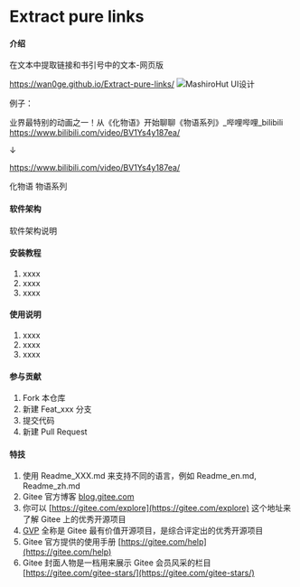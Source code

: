 # Extract pure links

#### 介绍
在文本中提取链接和书引号中的文本-网页版

https://wan0ge.github.io/Extract-pure-links/
![MashiroHut UI设计](image/Snipaste_2024-09-29_06-00-49.png)

例子：

业界最特别的动画之一！从《化物语》开始聊聊《物语系列》_哔哩哔哩_bilibili
https://www.bilibili.com/video/BV1Ys4y187ea/

↓

https://www.bilibili.com/video/BV1Ys4y187ea/

化物语
物语系列


#### 软件架构
软件架构说明


#### 安装教程

1.  xxxx
2.  xxxx
3.  xxxx

#### 使用说明

1.  xxxx
2.  xxxx
3.  xxxx

#### 参与贡献

1.  Fork 本仓库
2.  新建 Feat_xxx 分支
3.  提交代码
4.  新建 Pull Request


#### 特技

1.  使用 Readme\_XXX.md 来支持不同的语言，例如 Readme\_en.md, Readme\_zh.md
2.  Gitee 官方博客 [blog.gitee.com](https://blog.gitee.com)
3.  你可以 [https://gitee.com/explore](https://gitee.com/explore) 这个地址来了解 Gitee 上的优秀开源项目
4.  [GVP](https://gitee.com/gvp) 全称是 Gitee 最有价值开源项目，是综合评定出的优秀开源项目
5.  Gitee 官方提供的使用手册 [https://gitee.com/help](https://gitee.com/help)
6.  Gitee 封面人物是一档用来展示 Gitee 会员风采的栏目 [https://gitee.com/gitee-stars/](https://gitee.com/gitee-stars/)
